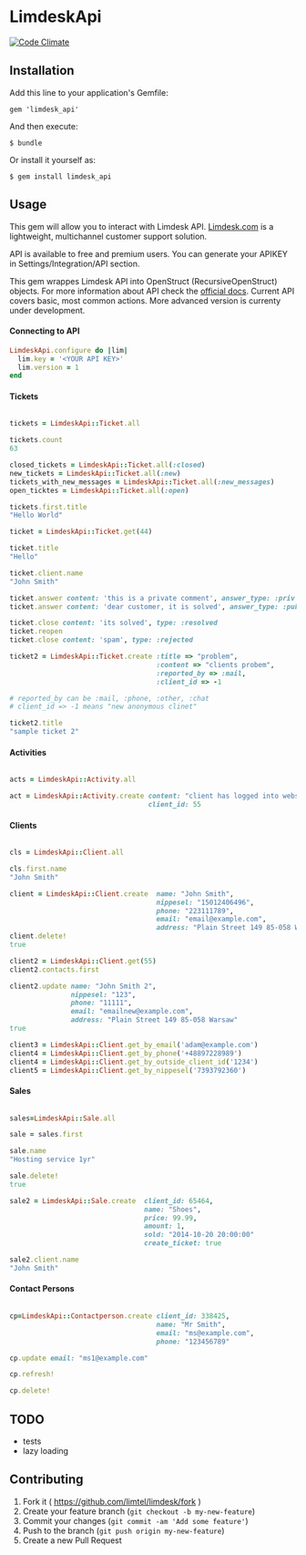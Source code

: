 # LimdeskApi

[![Code Climate](https://codeclimate.com/github/limtel/limdesk_api/badges/gpa.svg)](https://codeclimate.com/github/limtel/limdesk_api)

## Installation

Add this line to your application's Gemfile:

    gem 'limdesk_api'

And then execute:

    $ bundle

Or install it yourself as:

    $ gem install limdesk_api

## Usage

This gem will allow you to interact with Limdesk API. [Limdesk.com](http://limdesk.com) is a lightweight, multichannel customer support solution.

API is available to free and premium users. You can generate your APIKEY in Settings/Integration/API section.

This gem wrappes Limdesk API into OpenStruct (RecursiveOpenStruct) objects. For more information about API check the [official docs](http://help.limdesk.com/en/category/458/API_documentation). Current API covers basic, most common actions. More advanced version is currenty under development.

#### Connecting to API

```ruby
LimdeskApi.configure do |lim|
  lim.key = '<YOUR API KEY>'
  lim.version = 1
end
```

#### Tickets

```ruby

tickets = LimdeskApi::Ticket.all

tickets.count
63

closed_tickets = LimdeskApi::Ticket.all(:closed)
new_tickets = LimdeskApi::Ticket.all(:new)
tickets_with_new_messages = LimdeskApi::Ticket.all(:new_messages)
open_ticktes = LimdeskApi::Ticket.all(:open)

tickets.first.title
"Hello World"

ticket = LimdeskApi::Ticket.get(44)

ticket.title
"Hello"

ticket.client.name
"John Smith"

ticket.answer content: 'this is a private comment', answer_type: :priv
ticket.answer content: 'dear customer, it is solved', answer_type: :pub

ticket.close content: 'its solved', type: :resolved
ticket.reopen
ticket.close content: 'spam', type: :rejected

ticket2 = LimdeskApi::Ticket.create :title => "problem",
                                    :content => "clients probem",
                                    :reported_by => :mail,
                                    :client_id => -1

# reported_by can be :mail, :phone, :other, :chat
# client_id => -1 means "new anonymous clinet"

ticket2.title
"sample ticket 2"

```

#### Activities

```ruby

acts = LimdeskApi::Activity.all

act = LimdeskApi::Activity.create content: "client has logged into website",
                                  client_id: 55
```

#### Clients


```ruby

cls = LimdeskApi::Client.all

cls.first.name
"John Smith"

client = LimdeskApi::Client.create  name: "John Smith",
                                    nippesel: "15012406496",
                                    phone: "223111789",
                                    email: "email@example.com",
                                    address: "Plain Street 149 85-058 Warsaw"
client.delete!
true

client2 = LimdeskApi::Client.get(55)
client2.contacts.first

client2.update name: "John Smith 2",
               nippesel: "123",
               phone: "11111",
               email: "emailnew@example.com",
               address: "Plain Street 149 85-058 Warsaw"
true

client3 = LimdeskApi::Client.get_by_email('adam@example.com')
client4 = LimdeskApi::Client.get_by_phone('+48897228989')
client4 = LimdeskApi::Client.get_by_outside_client_id('1234')
client5 = LimdeskApi::Client.get_by_nippesel('7393792360')
```

#### Sales

```ruby

sales=LimdeskApi::Sale.all

sale = sales.first

sale.name
"Hosting service 1yr"

sale.delete!
true

sale2 = LimdeskApi::Sale.create  client_id: 65464,
                                 name: "Shoes",
                                 price: 99.99,
                                 amount: 1,
                                 sold: "2014-10-20 20:00:00"
                                 create_ticket: true

sale2.client.name
"John Smith"

```

#### Contact Persons

```ruby

cp=LimdeskApi::Contactperson.create client_id: 338425,
                                    name: "Mr Smith",
                                    email: "ms@example.com",
                                    phone: "123456789"

cp.update email: "ms1@example.com"

cp.refresh!

cp.delete!
```

## TODO

* tests
* lazy loading

## Contributing

1. Fork it ( https://github.com/limtel/limdesk/fork )
2. Create your feature branch (`git checkout -b my-new-feature`)
3. Commit your changes (`git commit -am 'Add some feature'`)
4. Push to the branch (`git push origin my-new-feature`)
5. Create a new Pull Request
